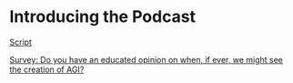 # Introducing the Podcast

[Script](https://docs.google.com/document/d/1RotYphjVBema8ARXOgbFmluG7KfUE3_R714TC-x1Ja0/edit)

[Survey: Do you have an educated opinion on when, if ever, we might see the
creation of AGI?](http://bit.ly/2MozP5x)

